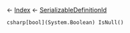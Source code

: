 ← [Index](Api-Index) ← [SerializableDefinitionId](VRage.ObjectBuilders.SerializableDefinitionId)

```csharp[bool](System.Boolean) IsNull()```